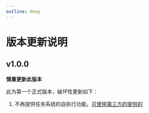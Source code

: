 ```yaml
---
outline: deep
---
```


# 版本更新说明

## v1.0.0

**慎重更新此版本**

此为第一个正式版本，破坏性更新如下：

1. 不再提供任务系统的自执行功能。[可使用第三方的提供的](https://github.com/timnotom/reman-task)
